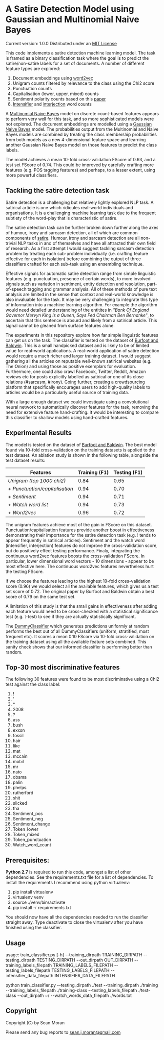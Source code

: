 # A Satire Detection Model using Gaussian and Multinomial Naive Bayes

Current version: 1.0.0 Distributed under an [MIT License](https://opensource.org/licenses/MIT)

This code implements a satire detection machine learning model. The task is framed as a binary classification task where the goal is to predict the satire/non-satire labels for a set of documents.
A number of different feature types are explored:

1. Document embeddings using [word2vec](https://radimrehurek.com/gensim/models/word2vec.html)
2. Unigram counts filtered by relevance to the class using the Chi2 score 
3. Punctuation counts
4. Capitalisation (lower, upper, mixed) counts
5. Sentiment polarity counts based on this [paper](http://www.aclweb.org/anthology/P15-2124)
6. [Intensifier](https://en.wikipedia.org/wiki/Intensifier) and [interjection](http://www.english-grammar-revolution.com/list-of-interjections.html) word counts

A [Multinomial Naive Bayes](http://scikit-learn.org/stable/modules/generated/sklearn.naive_bayes.MultinomialNB.html) model on discrete count-based features appears to perform very well for this task, and so more sophisticated models were not explored. The document embeddings are modelled using a [Gaussian Naive Bayes](http://scikit-learn.org/stable/modules/generated/sklearn.naive_bayes.GaussianNB.html) model. The probabilities output from the Multinomial and Naive Bayes models are combined by treating the class membership probabilities from both models as a new 4-dimensional feature space and learning another Gaussian Naive Bayes model on those features to predict the class labels.

The model achieves a mean 10-fold cross-validation FScore of 0.93, and a test set FScore of 0.74. This could be improved by carefully crafting more features (e.g. POS tagging features) and perhaps, to a lesser extent, using more powerful classifiers.

## Tackling the satire detection task

Satire detection is a challenging but relatively lightly explored NLP task. A satirical article is one which ridicules real-world individuals and organisations. It is a challenging machine learning task due to the frequent subtlety of the word-play that is characteristic of satire.

The satire detection task can be further broken down further along the axes of humour, irony and sarcasm detection, all of which are common components of [satire](https://en.wikipedia.org/wiki/Satire). Humour, irony and sarcasm detection are all non-trivial NLP tasks in and of themselves and have all attracted their own field of research. As a first attempt I would suggest tackling sarcasm detection problem by treating each sub-problem individually (i.e. crafting feature effective for each in isolation) before combining the output of three classifiers crafted for each sub-task using an ensembling technique.

Effective signals for automatic satire detection range from simple linguistic features (e.g. punctuation, presence of certain words), to more involved signals such as variation in sentiment, entity detection and resolution, part-of-speech tagging and grammar analysis. All of these methods of pure text analysis are limited in the sense that context and real-world knowledge is also invaluable for the task. It may be very challenging to integrate this type of information into a machine learning algorithm. For example the algorithm would need detailed understanding of the entitites in *"Bank Of England Governor Mervyn King is a
Queen, Says Fed Chairman Ben Bernanke"*, to ascertain that this sentence is absurd and likely from a satirical article. This signal cannot be gleaned from surface features alone.

The experiments in this repository explore how far simple linguistic features can get us on the task. The classifier is tested on the dataset of [Burfoot and Baldwin](http://www.aclweb.org/anthology/P09-2041). This is a small handpicked dataset and is likely to be of limited value for real-world applications. A real-world application of satire detection would require a much richer and larger training dataset. I would suggest gathering all the articles on reputable well-known satirical websites (e.g. The Onion) and using those as positive exemplars for evaluation. Furthermore, one could also crawl Facebook, Twitter, Reddit, Amazon reviews etc for posts explicitly labelled as satirical or one of its close relations (#sarcasm, #irony). Going further, creating a crowdsourcing platform that specifically encourages users to add high-quality labels to articles would be a particularly useful source of training data.

With a large enough dataset we could investigate using a convolutional neural network to automatically discover features for the task, removing the need for extensive feature hand-crafting. It would be interesting to compare this classifier to shallow models using hand-crafted features.

## Experimental Results

The model is tested on the dataset of [Burfoot and Baldwin](http://www.aclweb.org/anthology/P09-2041). The best model found via 10-fold cross-validation on the training datasets is applied to the test dataset. An ablation study is shown in the following table, alongside the test dataset results:

| Features      | Training (F1) | Testing (F1)|
| ------------- | ------------- |-------------|
| *Unigram (top 1000 chi2)*     | 0.84  |  0.65           | 
| + *Punctuation/capitalisation*   | 0.94| 0.70           |
| + *Sentiment*              | 0.94  |  0.71           |
| + *Watch word list*              | 0.94  | 0.73             |
| + *Word2vec*              |  0.96    |  0.72           |

The unigram features achieve most of the gain in FScore on this dataset. Punctuation/capitalisation features provide another boost in effectiveness demonstrating their importance for the satire detection task (e.g. ! tends to appear frequently in satirical articles). Sentiment and the watch word (intensifier, interjection) features do not improve the cross-validation score, but do positively effect testing performance. Finaly, integrating the continuous word2vec features boosts the cross-validation FScore. In particular, lower dimensional word vectors - 10 dimensions - appear to be most effective here. The continuous word2vec features nevertheless hurt the testing FScore.

If we choose the features leading to the highest 10-fold cross-validation score (0.96) we would select all the available features, which gives us a test set score of 0.72. The original paper by Burfoot and Baldwin obtain a best score of 0.79 on the same test set.

A limitation of this study is that the small gains in effectiveness after adding each feature would need to be cross-checked with a statistical significance test (e.g. t-test) to see if they are actually statistically significant.

The [DummyClassifier](http://scikit-learn.org/stable/modules/generated/sklearn.dummy.DummyClassifier.html) which generates predictions uniformly at random performs the best out of all DummyClassifiers (uniform, stratified, most frequent etc). It scores a mean 0.10 FScore via 10-fold cross-validation on the training dataset using all the available feature sets combined. This sanity check shows that our informed classifier is performing better than random.

## Top-30 most discriminative features

The following 30 features were found to be most discriminative using a Chi2 test against the class label:

1. !
2. '
3. \*
4. 2008
5. ?
6. ass
7. bush
8. exxon
9. fossil
10. hair
11. like
12. mat
13. mccain
14. mobil
15. mr
16. nato
17. obama
18. palin
19. phelps
20. rutherford
21. shit
22. slicked
23. tha
24. Sentiment_pos
25. Sentiment_neg
26. Sentiment_change
27. Token_lower
28. Token_mixed
29. Token_punctuation
30. Watch_word_count

## Prerequisites:

**Python 2.7** is required to run this code, amongst a list of other dependencies.
See the requirements.txt file for a list of dependencies. To install the requirements I recommend using python virtualenv:

1. pip install virtualenv
2. virtualenv venv
3. source ./venv/bin/activate
4. pip install -r requirements.txt 

You should now have all the dependencies needed to run the classifier straight away. Type deactivate to close the virtualenv after you have finished using the classifier.

## Usage

usage: train_classifier.py [-h] --training_dirpath TRAINING_DIRPATH
                           --testing_dirpath TESTING_DIRPATH --out_dirpath
                           OUT_DIRPATH --training_labels_filepath
                           TRAINING_LABELS_FILEPATH --testing_labels_filepath
                           TESTING_LABELS_FILEPATH --intensifier_data_filepath
                           INTENSIFIER_DATA_FILEPATH
                           
python train_classifier.py --testing_dirpath ./test --training_dirpath ./training --training_labels_filepath ./training-class --testing_labels_filepath ./test-class --out_dirpath ~/ --watch_words_data_filepath ./words.txt

## Copyright

Copyright (C) by Sean Moran

Please send any bug reports to sean.j.moran@gmail.com

